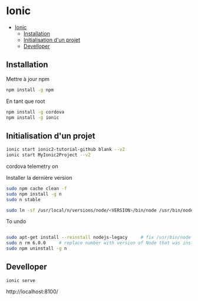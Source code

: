 # Ionic

<!-- TOC -->

- [Ionic](#ionic)
    - [Installation](#installation)
    - [Initialisation d'un projet](#initialisation-dun-projet)
    - [Develloper](#develloper)

<!-- /TOC -->

## Installation
Mettre à jour npm
```bash
npm install -g npm
```
En tant que root
```bash
npm install -g cordova
npm install -g ionic
```

## Initialisation d'un projet
```bash
ionic start ionic2-tutorial-github blank --v2
ionic start MyIonic2Project --v2
```

cordova telemetry on


Installer la dernière version
```bash
sudo npm cache clean -f
sudo npm install -g n
sudo n stable

sudo ln -sf /usr/local/n/versions/node/<VERSION>/bin/node /usr/bin/node
```
To undo
```bash

sudo apt-get install --reinstall nodejs-legacy     # fix /usr/bin/node
sudo n rm 6.0.0     # replace number with version of Node that was installed
sudo npm uninstall -g n
```


## Develloper
```
ionic serve
```
http://localhost:8100/

